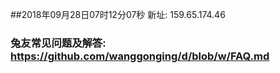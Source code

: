 ##2018年09月28日07时12分07秒 新址: 159.65.174.46
### 兔友常见问题及解答: https://github.com/wanggonging/d/blob/w/FAQ.md

